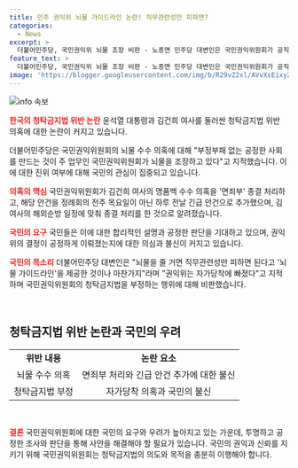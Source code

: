 ```yaml
---
title: 민주 권익위 뇌물 가이드라인 논란! 직무관련성만 피하면?
categories:
  - News
excerpt: >
  더불어민주당, 국민권익위 뇌물 조장 비판 - 노종면 민주당 대변인은 국민권익위원회가 공직자 배우자에게 선물 제한을 피하려는 행동을 비판하며, 권익위가 청탁금지법을 부정해하고 있는 것이라고 지적했다. 또한 여사의 명품백 수수 의혹이 긴급 안건으로 처리되고, 해외순방에 맞춰 면죄부 종결 처리된 점에 대해 납득할 수 있는 설명을 요구했다.
feature_text: >
  더불어민주당, 국민권익위 뇌물 조장 비판 - 노종면 민주당 대변인은 국민권익위원회가 공직자 배우자에게 선물 제한을 피하려는 행동을 비판하며, 권익위가 청탁금지법을 부정해하고 있는 것이라고 지적했다. 또한 여사의 명품백 수수 의혹이 긴급 안건으로 처리되고, 해외순방에 맞춰 면죄부 종결 처리된 점에 대해 납득할 수 있는 설명을 요구했다.
image: 'https://blogger.googleusercontent.com/img/b/R29vZ2xl/AVvXsEixyZcFfHzMRdzZMjFBmAUKJYCLCGyLL1o632UiGVXcaFdKo_bkvkuCioo0uUKlGfBVcT3P84aROyZIXSBEx3Aw5nCQ3pTgDom1WDC4m8eifvWiAmWEEVb4x6G_l8C0QH225ldMjyaFvpxGEBGNO37VmDTDMHGhJPq73UglMfDca1-0aw/s1600/blogspot.png'
---
```


<p><img src="https://blogger.googleusercontent.com/img/b/R29vZ2xl/AVvXsEixyZcFfHzMRdzZMjFBmAUKJYCLCGyLL1o632UiGVXcaFdKo_bkvkuCioo0uUKlGfBVcT3P84aROyZIXSBEx3Aw5nCQ3pTgDom1WDC4m8eifvWiAmWEEVb4x6G_l8C0QH225ldMjyaFvpxGEBGNO37VmDTDMHGhJPq73UglMfDca1-0aw/s1600/blogspot.png" alt="info 속보" /></p>

<p><b><span style="color: #ee2323;">한국의 청탁금지법 위반 논란</span></b>
윤석열 대통령과 김건희 여사를 둘러싼 청탁금지법 위반 의혹에 대한 논란이 커지고 있습니다.</p>

<p data-ke-size="size16">더불어민주당은 국민권익위원회의 뇌물 수수 의혹에 대해 "부정부패 없는 공정한 사회를 만드는 것이 주 업무인 국민권익위원회가 뇌물을 조장하고 있다"고 지적했습니다. 이에 대한 진위 여부에 대해 국민의 관심이 집중되고 있습니다.</p>

<p><b><span style="color: #ee2323;">의혹의 핵심</span></b>
국민권익위원회가 김건희 여사의 명품백 수수 의혹을 '면죄부' 종결 처리하고, 해당 안건을 정례회의 전주 목요일이 아닌 하루 전날 긴급 안건으로 추가했으며, 김 여사의 해외순방 일정에 맞춰 종결 처리를 한 것으로 알려졌습니다.</p>

<p><b><span style="color: #ee2323;">국민의 요구</span></b>
국민들은 이에 대한 합리적인 설명과 공정한 판단을 기대하고 있으며, 권익위의 결정이 공정하게 이뤄졌는지에 대한 의심과 불신이 커지고 있습니다.</p>

<p><b><span style="color: #ee2323;">국민의 목소리</span></b>
더불어민주당 대변인은 "뇌물을 줄 거면 직무관련성만 피하면 된다고 '뇌물 가이드라인'을 제공한 것이나 마찬가지"라며 "권익위는 자가당착에 빠졌다"고 지적하며 국민권익위원회의 청탁금지법을 부정하는 행위에 대해 비판했습니다.</p>

<p data-ke-size="size16">&nbsp;</p>

<h2 data-ke-size="size26">청탁금지법 위반 논란과 국민의 우려</h2>

<table>
    <tr>
        <td style="text-align: center; height: 17px;"><b>위반 내용</b></td>
        <td style="text-align: center; height: 17px;"><b>논란 요소</b></td>
    </tr>
    <tr>
        <td style="text-align: center; height: 17px;">뇌물 수수 의혹</td>
        <td style="text-align: center; height: 17px;">면죄부 처리와 긴급 안건 추가에 대한 불신</td>
    </tr>
    <tr>
        <td style="text-align: center; height: 17px;">청탁금지법 부정</td>
        <td style="text-align: center; height: 17px;">자가당착 의혹과 국민의 불신</td>
    </tr>
</table>

<p data-ke-size="size16">&nbsp;</p>

<p><b><span style="color: #ee2323;">결론</span></b>
국민권익위원회에 대한 국민의 요구와 우려가 높아지고 있는 가운데, 투명하고 공정한 조사와 판단을 통해 사안을 해결해야 할 필요가 있습니다. 국민의 권익과 신뢰를 지키기 위해 국민권익위원회는 청탁금지법의 의도와 목적을 충분히 이행해야 합니다.</p>

